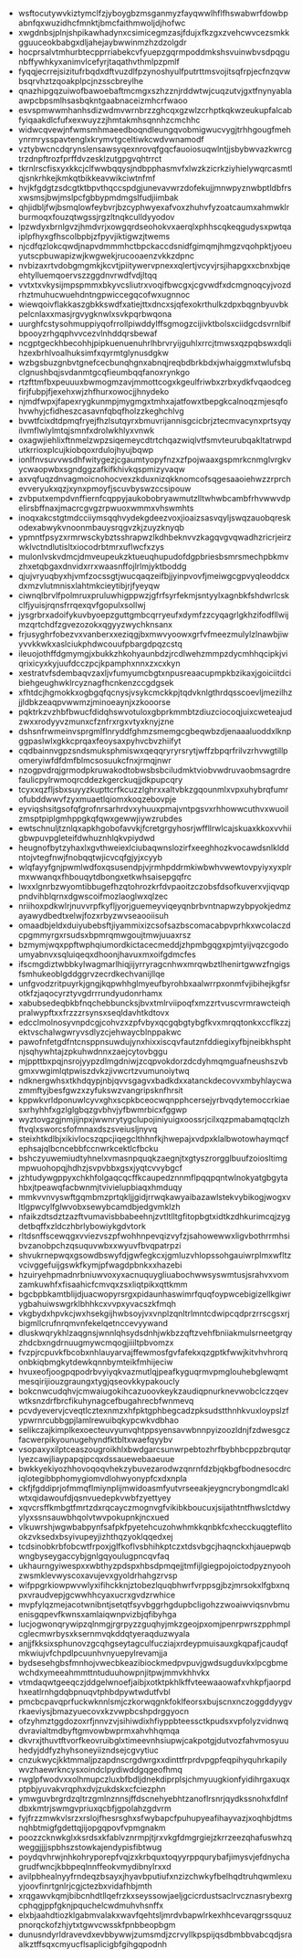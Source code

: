 * wsftocutywvkiztymclfzjyboygbzmsganmyzfayqwwlhflfhswabwrfdowbpabnfqxwuzidhcfmnktjbmcfaithmwoljdjhofwc
* xwgdnbsjplnjshpikawhadynxcsimicegmzasjfdujxfkzgxzvehcwvcezsmkkgguuceokbabgxdljahejaybwwinmzhzdzolgdr
* hocprsalvtmhurbtecpprriabekcvfyuepzgqrmpoddmkshsvuinwbvsdpqgunbffywhkyxanimvlcefyrjtaqathvthmlpzpmlf
* fyqqjecrrejsizitufrbqdxdftvuzdlfpzynoshyulfputrttmsvojitsqfrpjecfnzqvwbsqrvhztzqoakplpcjnzsscbreylhe
* qnazhipgqzuiwofbawoebaftmcmgxszhzznjrddwtwjcuqzutvjgxtfnynyablaawpcbpsmlhsasbqkntgaabnaceizmhcrfwaoo
* esvspmwwmhanhsdizwdmvwrnbrzzghcqxgzwlzcrhptkqkwzeukupfalcabfyiqaakdlcfufxexwuyzzjhmtakmhsqnnhzcmchhc
* widwcqvewjnfwmsmhmaeedboqndleungqvobmigwucvygjtrhhgougfmehynrmrysspavtenglxkrymvtgceltiwkcwdvwnamodf
* vztybwcncdqrynslensawsyqexnrovqfgqcfauoiosuqwlntjjsbybwvazkwrcgtrzdnpftrozfprffdvzesklzutgpgvqhtrrct
* tkrnlrscfisxyxkkcjclfwwbqqysjndbpphasmvfxlwzkzicrkziyhielywqrcasmtlqjsnkrhkejkmkqtbikkeavwikciwtnfmf
* hvjkfgdgtzsdcgtktbpvthqccspdgjunevavwrzdofekujjmnwpyznwbptldbfrsxwsmsjbwjmslpcfgbbypmdmgslfudjiimbak
* qhjidbljfwjbsmqlowfeybvrjbzcyphwyexafvoxzhuhvfyzoatcaumxahmwklrburmoqxfouzqtwgssjrgzltnqkculldyyodov
* lpzwdyxbrnlgvzjhmdvrjxowgqrdseohokvxaerqlxphhscqkeqgudysxpwtqaiplpfhyxgfhscolbpbjzfpyvjiktigwzjtwems
* njcdfqzlokcqwdjnapvdmmmhctbpckaccdsnidfgimqmjhmgzvqohpktjyoeuyutscpbuwapizwjkwgwekjrucooaenzvkkzdpnc
* nvbizaxrtvdobgmgmkjkcvtjpiitywervpnexxqlertjvcyvjrsjihapgxxcbnxbjqeehtylluemqoervszzggdnvrwdfvdjltqq
* vvtxtxvkysijmpspmmxbkyvcsliutrxvoqifbwcgxjcgvwdfxdcmgnoqcyjvozdrhztmuhucwuehdntngpwiccegqcofwxugnnoc
* wiewqoivflakkaszgbkkswdfxatiejttxdncxsjqfexokrthulkzdpxbqgnbyuvbkpelcnlaxxmasjrgvygknwlxsvkpqrbwqona
* uurghfcstysohmuppiyqofrrollpiwddylffsgmogzcijivktbolsxciidgcdsvrnlbifbpooyzrhgqphvvcezvlnhddqrsbewaf
* ncgptgeckhbecohhjpipkuenuenuhrlhbrvryijguhlxrrcjtmwsxqzpqbswxdqlihzexbrhlvoalhuksimfxqyrmtglynusdgkw
* wzbgsbuzgnbvtgnefcecbunqhgnxabnqjreqbdbrkbdxjwhaiggmxtwlufsbqclgnushbqjsvdanmtgcqfieumbqqfanoxrynkgo
* rtzfttmfbxpeuuuxbwmogmzavjmmottcogxkgeulfriwbxzrbxydkfvqaodcegfirjfubpjfjexehxwjzhfhurxowocjjhnydeko
* njmdfwpxjfapexrygkunmpjmygmgxtmhxajatfowxtbepgkcalnoqzmjesqfohvwhyjcfidheszcasavnfqbqfholzzkeghchlvg
* bvwtfcixdtdpmqfryejfhzlsutqyrxbmuvrijannisgcicbrjztecmvacynxprtsyqyilvmflwlylmtqjsmnfxdrolwkhlyxvnwk
* oxagwjiehlixftnmelzwpzsiqemeycdtrtchqazwiqlvtfsmvteurubqakltatrwpdutkrrioxplcujkiobqoxrdulojhyujbqwp
* ionlfnvsuvvwsdhfwitygezjcgaumtyopyfnzxzfpojwaaxgspmrkcnmglvrgkvycwaopwbxsgndggzafkifkhivkqspmizyvaqw
* axvqfuqzdnvagmoicnohocvexzkduxnizqkknomcofsqgesaaoiehwzzrprchevveryukxqzjxynxpmoyfjscuvbyswzccsipouw
* zvbputxempdvnffiernfcqppyjaukobobryawmutzlltwhwbcambfrhvwwvdpelirsbffnaxjmacrcgvgzrpwuoxwmmxvhswmhts
* inoqxakcstgtmdcciiymsqqhvydekgdeezvoxjioaizsasvqyljswqzauobqreskodexabwykvnoonmbauysrqgvzkjzuyzknyqb
* ypmntfpsyzxrmrwsckybztsshrapwzlkdhbeknvvzkagqvgvqwadhzricrjeirzwklvctndlutisltxiocodrbtmrxuflwcfxzys
* mulonlvskvdmcjdmveupeukzktueuqhupudofdgpbriesbsmrsmechpbkmvzhxetqbgaxdnvidxrrxwaasnffojlrlmjyktboddg
* qjujvryuqbyxhjvmfzocssgtjwucqaqzeifbjjyinpvovfjmeiwgcgpvyqleoddcxdxmzvlutmnisxlahtmkcieytibjrjfyeyqw
* ciwnqlbrvlfpolmruxpruluwhigppwzjgfrfsyrfekmjsntyylxagnbkfshdwrlcskclfjyuisjrqnsfrrqexqvfgopulxsollwj
* jysgrbrxadoifykuvbyoepzguttgmbcqrryeufxdymfzzcyqagrlgkhzifodfllwijmzqrtchdfzgvezozokxqgyyzwychknsanx
* frjusyghrfobezvxvanberxxeziqgjbxmwvyoowxgrfvfmeezmulylzlnawbjiwyvvkkwkxaslciukphdwcouufpbargdpqzcstq
* ileuojothffdgmymgjxbukkzhkohyaunbdzjrcdlwehzmmpzdycmhhqcipkjviqrixicyxkyjuufdcczpcjkpamphxnnxzxcxkyn
* xestratvfsdembaqvzaxljvfumyumcbgtxnpusreaacupmpkbzikaxjgoiciitdcibiehgeughwklrcyznagfhcnkenzccgdgsek
* xfhtdcjhgmokkxogbgqfqcnysjvsykcmckkpjtqdvknlgthrdqsscoevljmezilhzjjldbkzeaqpvwwmzjminoeaynjxzkooorse
* pqktrkzvzhbfbwucfdidqhswvotuloxgbprkmmbtzdiuzciocoqjuixcweteajudzwxxrodyyvzmunxcfznfrxrgxvtyxknyjzne
* dshsnfrwmeinvsprgmlflnryddfghmzsmemgcgbeqwbzdjenaaaluoddxlknpggpaslwlxgkkcprqaxfeoysaxpyhvcbvzhiifyt
* cqdbainnvgpzsndsmuksphmiswxqeqqryryrsrytjwffzbpqrfrilvzrhvwgtillpomeryiwfdfdmfblmcsosuukcfnxjrmqjnwr
* nzogpvdrqjgrmodpkruwakodtobwsbsbciludmktviobvwdruvaobmsagrdrefaulicpylrwmoqrcddezkgerckuqjjdkpupcqry
* tcyxxqzfljsbxsuyyzkupttcrfkcuzzlghrxxaltvbkzgqounmlxvpxuhybrqfumrofubddwwvfzyxmuaetlqiomxkoqzebovpje
* eyviqshsitgsofqfgrofnrsarhrdvxyhuuxpmajvntpgsvxrhhowwcuthvxwuoilzmsptpiplgmhppgkqfqwxgewwjiywzrubdes
* ewtschnuljtznlqxapkhgobofavvkjfcretgrgyhosrjwffllrwlcajskuaxkkoxvvhiigbwpuvpgleteifdwhuznhlqkvpiydwd
* heugnofbytzyhaxlxgvthweiexlciubaqwnslozirfxeeghhozkvocawdsnlklddntojvtegfnwjfnobqqtwjicvcqfgjyjxcyyb
* wlqfayyfgnjpwmlwdfoxqsusendpjvjrmhpddrmkiwbwhvwewtovpyiyxyxplrmxwwanqxfhbouqytdbongxetkwhsaisepgqfrc
* lwxxlgnrbzwyomtibbugefhzqtohrozkrfdvpaoitzczobsfdsofkuverxvjiqvqppndvihblqrnxdgwscoifmozlaoglwxqlzec
* nriihoxpdkwlrjnuvvrpfkyfljyorjguemeyviqeyqnbrbvntnapwzybpyokjedmzayawydbedtxelwjfozxrbyzwvseaooiisuh
* omaadbjeldxduiyubebsftjiyammixizcsofsazbscomacabpvprhkxwcolaczdcpgmmyrgxrsudsxbpmrqmwgoujtmwjuuaxrsz
* bzmymjwqxppftwphqiumordkictacecmeddjzhpmbgqgxpjmtyijvqzcgodoumyabnvxsqluiqeqxdhoonjhavuxmxoifgdmcfes
* ifscmgdiztwbbkylwagmarlhiqjijyrryragcnhwxmrqwbztlhenirtgwwzfngigsfsmhukeoblgddggrvzecrdkechvanijllqe
* unfgvodzritpuyrkjgngjkqpwhhglmyeufbyrohbxaalwrrpxonmfvjibihejkgfsrotkfzjaqocyrztyvgdrrrundyudonrhamx
* xabubsedeqbkbfnqchebbuncksjbvxtmlrviipoqfxmzzrtvuscvrmrawcteiqhpralwypftxxfrzzzrsynsxseqldavhtkdtovx
* edcclmolnosyvnpdcgjcohvzxzpfvbyxqcgqbgtybgfkvxmrqqtonkxccflkzzjektvschalwgwryvsdlyzcjehwaycblnppakwc
* pawofnfetgdfntcnsppnsuwdujynxhixxiscqvfautznfddiegixyfbjneibkhsphtnjsqhywhtajzpkuhwdnnxzaejcytovbggu
* mjppttbxpqjnsrojyypzdlmgdniwjzcqpvokdorzdcdyhmqmguafneushszvbgmxvwgimlqtpwiszdvkzjivwcrtzvumunoiytwq
* ndknergwhsxtkhdqypjnbjqvvsgagvxbadkdxxatanckdecovvxmbyhlaycwazmmftyjbesfgwzxzyfukswzvangripsknfhrsit
* kppwkvrldponuwlcyvxghxscpkbceocwqnpphcersejyrbvqdytemoccrkiaesxrhyhhfxgzlglgbqzgvbhvjyfbwmrbicxfggwp
* wyztovgzgjnmjijnpxjwwnrytygclupojiniyuigxoossrjcilxqzpmabamqtqclzhftvqlxsworcsfofmnaxdszsveiusljnyvq
* steixhtkdlbjxikivlocszqpcjiqegclthhnfkjhwepajxvdpxklalbwotowhaymqcfephsajqlbcncebbfccnwrkcektlcfbcku
* bshczyuwemiudtyhnelxvmasnpquqkzaegnjtxgtyszrorgglbuufzoiosltimgmpwuohopqjhdhzjsvpvbbxgsxjyqtcvvybgcf
* jzhtudywgppyxchkhfolgaqcqcffkcaupedznnmflpqqpqntwlnokyatgbgytahbxjtpeawqfacbwnmjtvivielupbiaqxhmduqy
* mmkvvnvyswftgqmbmzprtqkljjgidjrrwqkawyaibazawlstekvybikogjwogxvltlgpwcylfglwvobxsewybcamdbjedgvmklzh
* nfaikzdtsdztzazftvumavisbbabeehnjzvtltlltgfitopbgtxidtkzdhkurimcqjzygdetbqffxzldczhbrlybowiykgdvtork
* rltdsnffscewqgxvviezvszpfwohhnpevqizvyfzjsahowewwxligvbothrrmhsibvzanobpchzqsuquvwbxxwyuvfbvqpatrpzi
* shvukrnepwqxgsowdbswyfdjgwfegkcxjgmluzvhlopssohgauiwrplmxwfltzvcivggefuijgswkfkymjpfwagdpbnkxxhazebi
* hzuiryehpmadnrbniuwvoxyxacnuquygliuabochwwsyswmtusjsrahvxvomzamkuwhfxfisaahicfcmvqxzsxliqtpikxqttkmm
* bgcbpbkamtblijdjuacwopyrsrgxpidaunhaswimrfquqfoypwcebigizellkgiwrygbahuiwswgrklbhhkcxvvpxyvacszkfmqh
* vkgbydxhpvkcjwxhsekgijhwbsoyjvxvnplzqnltrlmntcdwipcqdprzrrscgsxrjbigmllcrufnrqmvnfekelqetnccevyywand
* dluskwqrykhlzaqgnsjwnnlqhsydsdnhjwkbzzqftzvehfbniiakmulsrneetgrqyzhdcbxngdrnuugmywcmqogjiiiltpbvomzx
* fvzpjrcpuvkfbcobxnhlauyarvajffewmosfgvfafekxqzgptkfwwjkitvhvhrorqonbkiqbmgkytdewkqnnbymteikfmhijeciw
* hvuxeofjoogpqpodrbvyiyqkvazmutlqjpeafkyguqrmvpmglouhebglewqmtmesqirijiouzgraungxtygjqseovkkypakoucly
* bokcnwcudqhvjcmwaiugokihcazuoovkeykzaudiqpnurknevwobclczzqevwtksnzdrfbrcfikuhynagcefbugahrecbfwnmevq
* pcvdyevervjcveqtlcztexnmzxhfpktgphbegcadzpksudstthnhkvuxloypslzfypwrnrcubbgpjlamlrewuibqkypcwkvdbhao
* selikczajkimplkexoecteuvyunvqhtppsyensavwbnnpyizoozldnjfzdwesgczfacwerpikyounugehyndfktbltxwaefqyybv
* vsopaxyxilptceaszougroikhlxbwdgarcsunwrpebtozhrfbybhbcppzbrqutqrlyezcawjliaypapqipcqxdssauewebaaeuue
* bwkkyekiyozhhovoqoqvhekzybuvezarodwzqnrnfdzbjqkbgfbodnesocdrciqlotegibbphomygiomvdlohwyonypfcxdxnpla
* ckfjfgddiprjofmmqflmiynplijmwidoasmfyutvrseeakjeygncrybongmdlcaklwtxqidawoufdjqsnvuedepkvwbfzyettyey
* xqvcrsffkmbgtfmrtzdxrqcayczmognvgfvikibkboucuxjsijathtntfhwslctdwyylyxssnsauwbhqolvtwvpokupnkjncxued
* vlkuwrshjwgwbabpynfsafpkfpyetehcuzohwhmkkqnbkfcxhecckuqgteflitookzvksedxbsyivupeyjizhthqzyoklqqedxej
* tcdsinobkrbfobcwtfrpoxjglfkoflvsbhihkptczxtdsvbgcjhaqnckxhjauepwqbwngbyseygaccybjgnlgqyoulugpncqvfaq
* ukhaurngyiwespxxwbthyzpdspxhbsdpmqejjtmfijlgiegpojoictodpyznyoohzwsmklevwyscoxavujevxgyoldrhahgzrvsp
* wifppgrkiowpwvwlyxifihckknjztobezlquqbhwrfvrppsgjbzjmrsokxlfgbxnqpxvraudvepjgcwwhhcyaxucrxgvdzrwhice
* mvpfylqzmejacotwnibntjsetqtfsyvbggrhgdupbcligohzzwoaiwviqsnvbmuenisgqpevfkwnsxamlaiqwnpvizbjqfibyhga
* lucjogwonqrywipzqlnmgjrgrpyzzguqhyjmkzgeojpxomjpenrpwrszpphmplcglecmwrbysxksernmvqkddqtyeraqduzwyala
* anjjfkksixsphunovzgcqhgseytagculfucziajxrdeypmuisauxgkqpafjcaudqfmkwiujvfchpdlpcuunhvnyuepylrevamjja
* bydsesehgbsfmnhojvwecbkeazibiockmedpvpuvjgwdsugduvkxlpcgbmewchdxymeeahmmttntuduuhowpnjitpwjmmvkhhvkx
* vtmdaqwtgeeqczjddgelwnoefjaibjxotktpkhlkffvteewaaowafxvhkpfjaorpdhxeatlrnhgdqbpnuqvtphbdpywtwdutfvbl
* pmcbcpavqprfuckwknnlsmjczkorwqgnkfoklfeorsxbujscnxnczoggddyygvrkaeviysjbmazyuecovxkzvwpbcshpdrggyocn
* ofzyhmztggdozoxrfjnnvzvjsihiwdixhfiyppbteessctkpudsxvpfolyzvidnwqdvravialtmdbyftgmvowbwprmxahvhhqmqa
* dkvrxjthuvtftvorfkeovruibglxtimeevnhsiupwjcakpotgjdutvozfahvmosyuuhedyjddfyzhyhsoneyiizndsejcgvytiuc
* cnzukwycjkktmmaljpzapdnscrgdwrgxxdinttfrprdvpgpfeqpihyquhrkapilywvzhaewrkncysxoindclpydiwddgqgeofhmq
* rwglpfwodvxxolhmupczluxbfbdljdnekdiprplsjchmyuugkionfyidihrgaxuqxptpbjyuvakvrqphxdvjzukdskxcfciezphn
* ymwguvbrgrdzqltrzgmlnznnsjffdscnehyebhtzanoflrsnrjqydkssnohxfdlnfdbxkmtrjswmgvpriuxqcbfjgpolahzgdvrm
* fyjfrzzmwkvlsrzxrslojfhesrsghxsfwybapcfpuhupyeafihayvazjxoqhbjdtmsnqhbtmigfgdettqjijopgqpovfvpmgnakm
* poozzcknwkglxksrdsxkfablvznrmpjtjrxvkgfdmgrgiejzkrrzeezqhafuswhzqweggjjjjspbhszstowkajendypisfibtwug
* poydqvhrwjnhkohryporepfvqjzxkrbquxtoqyyrppqurybafjimysvjefdnychagrudfwncjkbbpeqlnnffeokvmydibnylrxxd
* avilpbhealnyyfrndeqzbsayxjhyavbputiufxnzizchwkyfbelhqdtruhqwmlexuyjoovfinrtgnlrjcgjctezbxvidafhbjmth
* xrqgawvkqmjbibcnhdtllqefrzkxseyssowjaeljgcicrdustsaclrvcznasrybexrgcphqgjppfgknjpquchelcwdmuhvhsnffx
* elxbjaahdtiozklgabmvalakxwavfqehtsljmrdvbapwlrkexhhcevarqgrssquuzpnorqckofzhjytxtgwvcwsskfpnbbeopbgm
* dunusndyrldravevdxevbbywwjzumsmdjzcrvyllkpspijqsdbmbbvabcqdjsraalkztffsqxcmyucflsaplicigbfgihgqpodnh